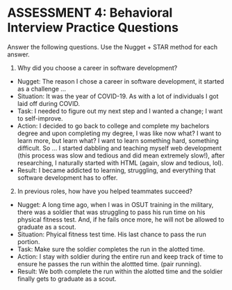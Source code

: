 # ASSESSMENT 4: Behavioral Interview Practice Questions

Answer the following questions. Use the Nugget + STAR method for each answer.

1. Why did you choose a career in software development?

- Nugget: The reason I chose a career in software development, it started as a challenge ...
- Situation: It was the year of COVID-19. As with a lot of individuals I got laid off during COVID.
- Task: I needed to figure out my next step and I wanted a change; I want to self-improve.
- Action: I decided to go back to college and complete my bachelors degree and upon completing my degree, I was like now what? I want to learn more, but learn what? I want to learn something hard, something difficult. So ... I started dabbling and teaching myself web development (this process was slow and tedious and did mean extremely slow!), after researching, I naturally started with HTML (again, slow and tedious, lol).
- Result: I became addicted to learning, struggling, and everything that software development has to offer.

2. In previous roles, how have you helped teammates succeed?

- Nugget: A long time ago, when I was in OSUT training in the military, there was a soldier that was struggling to pass his run time on his physical fitness test. And, if he fails once more, he will not be allowed to graduate as a scout.
- Situation: Phyical fitness test time. His last chance to pass the run portion.
- Task: Make sure the soldier completes the run in the alotted time.
- Action: I stay with soldier during the entire run and keep track of time to ensure he passes the run within the alottted time. (pair running).
- Result: We both complete the run within the alotted time and the soldier finally gets to graduate as a scout.
